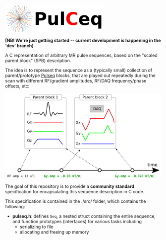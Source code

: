
![logo](doc/logo.png)

**[NB! We're just getting started -- current development is happening in the 'dev' branch]**

A C representation of arbitrary MR pulse sequences, based on the "scaled parent block" (SPB) description.

The idea is to represent the sequence as a (typically small) collection of parent/prototype
[Pulseq](https://pulseq.github.io/)
blocks, that are played out repeatedly during the scan with different
RF/gradient amplitudes, RF/DAQ frequency/phase offsets, etc:

![model](doc/model.png)

The goal of this repository is to provide a **community standard** specification
for encapsulating this sequence description in C code.

This specification is contained in the ./src/ folder, which contains the following:
* **pulseq.h**: defines `Seq`, a nested struct containing the entire sequence, and
function prototypes (interfaces) for various tasks including
   * serializing to file
   * allocating and freeing up memory

